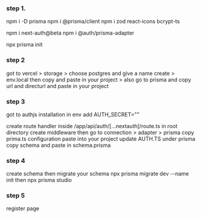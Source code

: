 ### step 1.

npm i -D prisma
npm i @prisma/client
npm i zod react-icons bcrypt-ts

npm i next-auth@beta
npm i @auth/prisma-adapter

npx prisma init

### step 2

got to vercel > storage > choose postgres and give a name create > env.local then copy and paste in your project > also go to prisma and copy url and directurl and paste in your project

### step 3

got to authjs installation
in env add AUTH_SECRET=""

create route handler inside /app/api/auth/[...nextauth]/route.ts
in root directory create middleware
then go to connection > adapter > prisma copy prima.ts configuration paste into your project
update AUTH.TS
under prisma copy schema and paste in schema.prisma
### step 4
create schema  then migrate your schema
npx prisma migrate dev --name init
then npx prisma studio

### step 5
register page

